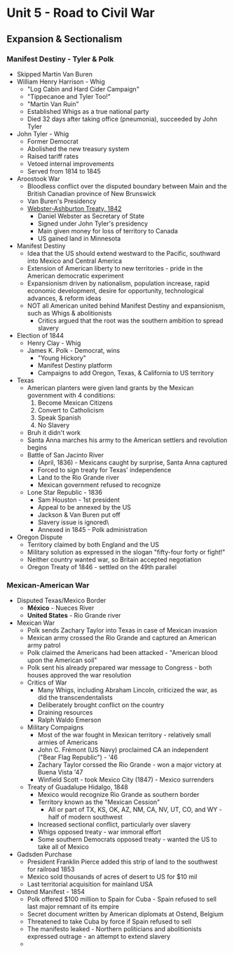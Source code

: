 # Unit 5 - Road to Civil War

## Expansion & Sectionalism

### Manifest Destiny - Tyler & Polk

- Skipped Martin Van Buren
- William Henry Harrison - Whig
    - "Log Cabin and Hard Cider Campaign"
    - "Tippecanoe and Tyler Too!"
    - "Martin Van Ruin"
    - Established Whigs as a true national party
    - Died 32 days after taking office (pneumonia), succeeded by John Tyler
- John Tyler - Whig
    - Former Democrat
    - Abolished the new treasury system
    - Raised tariff rates
    - Vetoed internal improvements
    - Served from 1814 to 1845
- Aroostook War
    - Bloodless conflict over the disputed boundary between Main and the British Canadian province of New Brunswick
    - Van Buren's Presidency
    - <u>Webster-Ashburton Treaty. 1842</u>
        - Daniel Webster as Secretary of State
        - Signed under John Tyler's presidency
        - Main given money for loss of territory to Canada
        - US gained land in Minnesota
- Manifest Destiny
    - Idea that the US should extend westward to the Pacific, southward into Mexico and Central America
    - Extension of American liberty to new territories - pride in the American democratic experiment
    - Expansionism driven by nationalism, population increase, rapid economic development, desire for opportunity, technological advances, & reform ideas
    - NOT all American united behind Manifest Destiny and expansionism, such as Whigs & abolitionists
        - Critics argued that the root was the southern ambition to spread slavery
- Election of 1844
    - Henry Clay - Whig
    - James K. Polk - Democrat, wins
        - "Young Hickory"
        - Manifest Destiny platform
        - Campaigns to add Oregon, Texas, & California to US territory
- Texas
    - American planters were given land grants by the Mexican government with 4 conditions:
        1. Become Mexican Citizens
        2. Convert to Catholicism
        3. Speak Spanish
        4. No Slavery
    - Bruh it didn't work
    - Santa Anna marches his army to the American settlers and revolution begins
    - Battle of San Jacinto River
        - (April, 1836) - Mexicans caught by surprise, Santa Anna captured
        - Forced to sign treaty for Texas' independence
        - Land to the Rio Grande river
        - Mexican government refused to recognize
    - Lone Star Republic - 1836
        - Sam Houston - 1st president
        - Appeal to be annexed by the US
        - Jackson & Van Buren put off
        - Slavery issue is ignored\
        - Annexed in 1845 - Polk administration
- Oregon Dispute
    - Territory claimed by both England and the US
    - Military solution as expressed in the slogan "fifty-four forty or fight!"
    - Neither country wanted war, so Britain accepted negotiation
    - Oregon Treaty of 1846 - settled on the 49th parallel

### Mexican-American War

- Disputed Texas/Mexico Border
    - **México** - Nueces River
    - **United States** - Rio Grande river
- Mexican War
    - Polk sends Zachary Taylor into Texas in case of Mexican invasion
    - Mexican army crossed the Rio Grande and captured an American army patrol
    - Polk claimed the Americans had been attacked - "American blood upon the American soil"
    - Polk sent his already prepared war message to Congress - both houses approved the war resolution
    - Critics of War
        - Many Whigs, including Abraham Lincoln, criticized the war, as did the transcendentalists
        - Deliberately brought conflict on the country
        - Draining resources
        - Ralph Waldo Emerson
    - Military Compaigns
        - Most of the war fought in Mexican territory - relatively small armies of Americans
        - John C. Frémont (US Navy) proclaimed CA an independent ("Bear Flag Republic") - '46
        - Zachary Taylor corssed the Rio Grande - won a major victory at Buena Vista '47
        - Winfield Scott - took Mexico City (1847) - Mexico surrenders
    - Treaty of Guadalupe Hidalgo, 1848
        - Mexico would recognize Rio Grande as southern border
        - Territory known as the "Mexican Cession"
            - All or part of TX, KS, OK, AZ, NM, CA, NV, UT, CO, and WY - half of modern southwest
        - Increased sectional conflict, particularly over slavery
        - Whigs opposed treaty - war immoral effort
        - Some southern Democrats opposed treaty - wanted the US to take all of Mexico
- Gadsden Purchase
    - President Franklin Pierce added this strip of land to the southwest for railroad 1853
    - Mexico sold thousands of acres of desert to US for $10 mil
    - Last territorial acquisition for mainland USA
- Ostend Manifest - 1854
    - Polk offered $100 million to Spain for Cuba - Spain refused to sell last major remnant of its empire
    - Secret document written by American diplomats at Ostend, Belgium
    - Threatened to take Cuba by force if Spain refused to sell
    - The manifesto leaked - Northern politicians and abolitionists expressed outrage - an attempt to extend slavery
    - 
